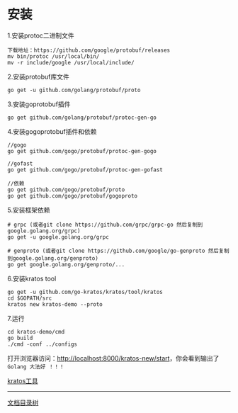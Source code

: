 # 安装

1.安装protoc二进制文件

```
下载地址：https://github.com/google/protobuf/releases
mv bin/protoc /usr/local/bin/
mv -r include/google /usr/local/include/
```

2.安装protobuf库文件

```
go get -u github.com/golang/protobuf/proto
```

3.安装goprotobuf插件

```
go get github.com/golang/protobuf/protoc-gen-go
```

4.安装gogoprotobuf插件和依赖

```
//gogo
go get github.com/gogo/protobuf/protoc-gen-gogo

//gofast
go get github.com/gogo/protobuf/protoc-gen-gofast

//依赖
go get github.com/gogo/protobuf/proto
go get github.com/gogo/protobuf/gogoproto
```

5.安装框架依赖

```
# grpc (或者git clone https://github.com/grpc/grpc-go 然后复制到google.golang.org/grpc)
go get -u google.golang.org/grpc

# genproto (或者git clone https://github.com/google/go-genproto 然后复制到google.golang.org/genproto)
go get google.golang.org/genproto/...
```

6.安装kratos tool

```
go get -u github.com/go-kratos/kratos/tool/kratos
cd $GOPATH/src
kratos new kratos-demo --proto
```

7.运行

```
cd kratos-demo/cmd
go build
./cmd -conf ../configs
```

打开浏览器访问：[http://localhost:8000/kratos-new/start](http://localhost:8000/kratos-new/start)，你会看到输出了`Golang 大法好 ！！！`

[kratos工具](kratos-tool.md)

-------------

[文档目录树](summary.md)

